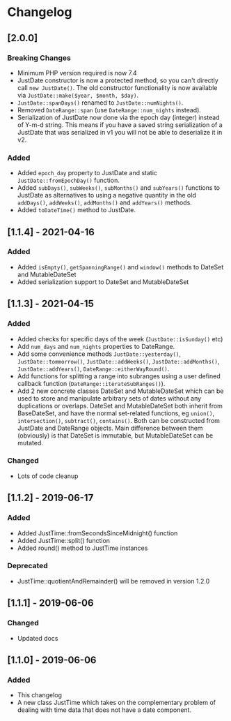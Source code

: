 # Changelog

## [2.0.0]

### Breaking Changes
 - Minimum PHP version required is now 7.4
 - JustDate constructor is now a protected method, so you can't directly call `new JustDate()`.
   The old constructor functionality is now available via `JustDate::make($year, $month, $day)`.
 - `JustDate::spanDays()` renamed to `JustDate::numNights()`.
 - Removed `DateRange::span` (use `DateRange::num_nights` instead).
 - Serialization of JustDate now done via the epoch day (integer) instead of Y-m-d string.
   This means if you have a saved string serialization of a JustDate that was serialized in v1 you will not be able to deserialize it in v2.

### Added
 - Added `epoch_day` property to JustDate and static `JustDate::fromEpochDay()` function.
 - Added `subDays()`, `subWeeks()`, `subMonths()` and `subYears()` functions to JustDate as alternatives to using a negative quantity in
the old `addDays()`, `addWeeks()`, `addMonths()` and `addYears()` methods.
 - Added `toDateTime()` method to JustDate.  





## [1.1.4] - 2021-04-16
### Added
 - Added `isEmpty()`, `getSpanningRange()` and `window()` methods to DateSet and MutableDateSet
 - Added serialization support to DateSet and MutableDateSet

## [1.1.3] - 2021-04-15
### Added
- Added checks for specific days of the week (`JustDate::isSunday()` etc)
- Add `num_days` and `num_nights` properties to DateRange.
- Add some convenience methods `JustDate::yesterday()`, `JustDate::tommorrow()`, `JustDate::addWeeks()`, 
  `JustDate::addMonths()`, `JustDate::addYears()`, `DateRange::eitherWayRound()`.
- Add functions for splitting a range into subranges using a user defined callback function
  (`DateRange::iterateSubRanges()`).
- Add 2 new concrete classes DateSet and MutableDateSet which can be used to store and manipulate arbitrary sets of
  dates without any duplications or overlaps.
DateSet and MutableDateSet both inherit from BaseDateSet, and have the normal set-related functions, eg `union()`,
  `intersection()`, `subtract()`, `contains()`.  Both can be constructed from JustDate and DateRange objects.  Main
  difference between them (obviously) is that DateSet is immutable, but MutableDateSet can be mutated. 

### Changed
 - Lots of code cleanup

## [1.1.2] - 2019-06-17
### Added
- Added JustTime::fromSecondsSinceMidnight() function
- Added JustTime::split() function
- Added round() method to JustTime instances

### Deprecated
- JustTime::quotientAndRemainder() will be removed in version 1.2.0

## [1.1.1] - 2019-06-06
### Changed
- Updated docs

## [1.1.0] - 2019-06-06
### Added
- This changelog
- A new class JustTime which takes on the complementary problem of dealing with time data that does not have a date component.
